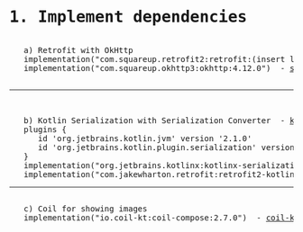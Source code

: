 <pre>
<h1>1. Implement dependencies  </h1>
   a) Retrofit with OkHttp  
   implementation("com.squareup.retrofit2:retrofit:(insert latest version)") - <a href="https://github.com/square/retrofit">github.com/square/retrofit</a>
   implementation("com.squareup.okhttp3:okhttp:4.12.0")  - <a href="https://square.github.io/okhttp/">square.github.io/okhttp</a>
   <hr>

   b) Kotlin Serialization with Serialization Converter  - <a href="https://kotlinlang.org/docs/serialization.html">kotlinlang.org/docs/serialization.html</a>
   plugins {
      id 'org.jetbrains.kotlin.jvm' version '2.1.0'
      id 'org.jetbrains.kotlin.plugin.serialization' version '2.1.0'
   }    
   implementation("org.jetbrains.kotlinx:kotlinx-serialization-json:1.7.3" 
   implementation("com.jakewharton.retrofit:retrofit2-kotlinx-serialization-converter:1.0.0") - <a href="https://github.com/JakeWharton/retrofit2-kotlinx-serialization-converter">kotlinx-serialization-converter</a>
<hr>
   c) Coil for showing images
   implementation("io.coil-kt:coil-compose:2.7.0")  - <a href="https://coil-kt.github.io/coil/compose/">coil-kt.github.io/coil/compose</a>

</pre>
